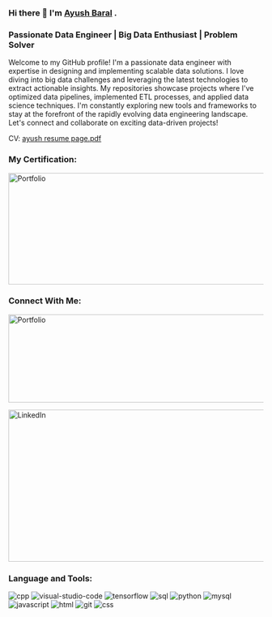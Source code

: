 ### Hi there 👋 I'm [Ayush Baral](https://ayushbaral07.github.io/ayush-portfolio/) .

<!--
**ayushbaral07/ayushbaral07** is a ✨ _special_ ✨ repository because its `README.md` (this file) appears on your GitHub profile.
   
Here are some ideas to get you started:

- 🔭 I’m currently working on ...
- 🌱 I’m currently learning ...
- 👯 I’m looking to collaborate on ...
- 🤔 I’m looking for help with ...
- 💬 Ask me about ...
- 📫 How to reach me: ...
- 😄 Pronouns: ...
- ⚡ Fun fact: ...
-->
### Passionate Data Engineer | Big Data Enthusiast | Problem Solver
Welcome to my GitHub profile! I'm a passionate data engineer with expertise in designing and implementing scalable data solutions. I love diving into big data challenges and leveraging the latest technologies to extract actionable insights. My repositories showcase projects where I've optimized data pipelines, implemented ETL processes, and applied data science techniques. I'm constantly exploring new tools and frameworks to stay at the forefront of the rapidly evolving data engineering landscape. Let's connect and collaborate on exciting data-driven projects!

CV: [ayush resume page.pdf](https://github.com/ayushbaral07/ayushbaral07/files/13885261/ayush.ko.resume.2.page.pdf)


### My Certification:
[<img src="https://github.com/ayushbaral07/ayush-portfolio/blob/main/assets/img/blog/IMg%20cert.png" alt="Portfolio" width="600" height="220">](https://github.com/ayushbaral07/Certificates)

### Connect With Me:
[<img src="https://github.com/ayushbaral07/ayush-portfolio/blob/main/assets/img/blog/Thumbnail.jpg" alt="Portfolio" width="600" height="174">](https://ayushbaral07.github.io/ayush-portfolio/)




[<img src="https://github.com/ayushbaral07/ayush-portfolio/blob/main/assets/img/blog/Linkedin.jpg" alt="LinkedIn" width="600" height="300">](https://www.linkedin.com/in/ayush984263/)






### Language and Tools:
![cpp](https://github.com/ayushbaral07/ayushbaral07/assets/115476769/a8693797-c3a3-4fc3-a3fc-edc04636195b)
![visual-studio-code](https://github.com/ayushbaral07/ayushbaral07/assets/115476769/9986df22-f67d-4ccc-a30c-b4c05a8baa3f)
![tensorflow](https://github.com/ayushbaral07/ayushbaral07/assets/115476769/612c9981-5e65-4729-b8bc-9318d3ce03ee)
![sql](https://github.com/ayushbaral07/ayushbaral07/assets/115476769/6b855f05-8d1b-44dc-a351-d0a7663db102)
![python](https://github.com/ayushbaral07/ayushbaral07/assets/115476769/269b6eda-f884-48b8-b90b-577cb7e040dd)
![mysql](https://github.com/ayushbaral07/ayushbaral07/assets/115476769/7829ee61-f3fc-454f-b1ae-21b796012265)
![javascript](https://github.com/ayushbaral07/ayushbaral07/assets/115476769/951395b9-4597-445b-ae76-bac5b16584a1)
![html](https://github.com/ayushbaral07/ayushbaral07/assets/115476769/2d9cf25e-4742-46c1-932c-06005c815044)
![git](https://github.com/ayushbaral07/ayushbaral07/assets/115476769/d8eb6591-3be8-41aa-a476-8b6d9a1dfac5)
![css](https://github.com/ayushbaral07/ayushbaral07/assets/115476769/f58a214c-d875-4cb7-acd9-288f3a0c5155)




